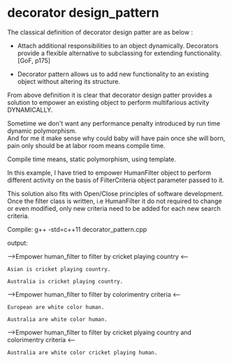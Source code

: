 # decorator design_pattern

The classical definition of decorator design patter are as below :

* Attach additional responsibilities to an object dynamically.
        Decorators provide a flexible alternative to subclassing for extending functionality. [GoF, p175]

* Decorator pattern allows us to add new functionality to an existing object without altering its structure.


From above definition it is clear that decorator design patter provides a solution to empower an existing 
 object to perform multifarious activity DYNAMICALLY.

Sometime we don't want any performance penalty introduced by run time dynamic polymorphism.                                 
And for me it make sense why could baby will have pain once she will born, pain only should be at labor
 room means compile time.

Compile time means, static polymorphism, using template. 

In this example, I have tried to empower HumanFilter object to perform different activity on the basis of
FilterCriteria object parameter passed to it. 

This solution also fits with Open/Close principles of software development. 
Once the filter class is written, i.e HumanFilter it do not required to change or even modified, only new 
criteria need to be added for each new search criteria. 

Compile:
g++ -std=c++11 decorator_pattern.cpp


output:


 -->Empower human_filter to filter by cricket playing country <--

	Asian is cricket playing country.

	Australia is cricket playing country.

 -->Empower human_filter to filter by colorimentry criteria <--

	European are white color human.

	Australia are white color human.

 -->Empower human_filter to filter by cricket plyaing country and colorimentry criteria <--

	Australia are white color cricket playing human.

